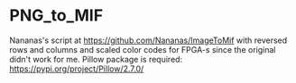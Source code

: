 # PNG_to_MIF
Nananas's script at https://github.com/Nananas/ImageToMif with reversed rows and columns and scaled color codes for FPGA-s since the original didn't work for me. 
Pillow package is required: https://pypi.org/project/Pillow/2.7.0/
